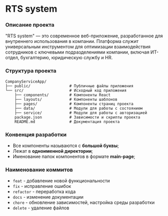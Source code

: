 # RTS system

### Описание проекта
"RTS system" — это современное веб-приложение, разработанное для внутреннего использования в компании. Платформа служит универсальным инструментом для оптимизации взаимодействия сотрудников с ключевыми подразделениями компании, включая ИТ-отдел, бухгалтерию, юридическую службу и HR.

### Структура проекта
```
CompanyServiceApp/
├── public/                 # Публичные файлы приложения
└── src/                    # Исходный код приложения
    ├── components/         # Компоненты React
    ├── layouts/            # Компоненты шаблонов
    ├── pages/              # Компоненты страниц проекта
    ├── data/               # Модули для работы с состоянием
    ├── service/            # Модули для работы с авторизацией
    package.json            # Зависимости и скрипты проекта
    README.md               # Документация проекта
```

### Конвенция разработки
- Все компоненты называются с **большой буквы**;
- Лежат в **одноименной директории**;
- Именование папок компонентов в формате **main-page**;

### Наименование коммитов
- `feat` - добавление новой функциональности
- `fix` - исправление ошибок
- `refactor` - переработка кода
- `docs` - изменение документации
- `chore` - обновление зависимостей, настройка среды разработки
- `delete` - удаление файлов
